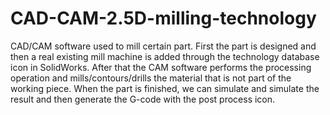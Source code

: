 # CAD-CAM-2.5D-milling-technology
CAD/CAM software used to mill certain part. First  the part is designed and then a real existing mill machine is added through the technology database icon in SolidWorks. After that the CAM software performs the  processing operation and mills/contours/drills the material that is not part of the working piece. When the part is finished, we can simulate and simulate the result and then generate the G-code with the post process icon.
